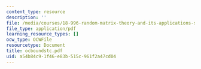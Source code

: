 ```yaml
---
content_type: resource
description: ''
file: /media/courses/18-996-random-matrix-theory-and-its-applications-spring-2004/a54b84c91f46e83b515c961f2a47cd04_ocboundstc.pdf
file_type: application/pdf
learning_resource_types: []
ocw_type: OCWFile
resourcetype: Document
title: ocboundstc.pdf
uid: a54b84c9-1f46-e83b-515c-961f2a47cd04
---
```

